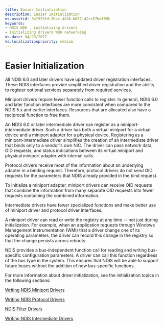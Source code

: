 ```yaml
---
title: Easier Initialization
description: Easier Initialization
ms.assetid: 34f939fd-2bcc-482b-b877-42cc57bdf59b
keywords:
- NDIS WDK , initializing drivers
- initializing drivers WDK networking
ms.date: 04/20/2017
ms.localizationpriority: medium
---
```


# Easier Initialization





All NDIS 6.0 and later drivers have updated driver registration interfaces. These NDIS interfaces provide simplified driver registration and the ability to register optional services separately from required services.

Miniport drivers require fewer function calls to register. In general, NDIS 6.0 and later function interfaces are more consistent when compared to the NDIS 5.*x* and earlier interfaces. Resources that are allocated also have a reciprocal function to free them.

An NDIS 6.0 or later intermediate driver can register as a miniport-intermediate driver. Such a driver has both a virtual miniport for a virtual device and a miniport adapter for a physical device. Registering as a miniport-intermediate driver simplifies the creation of an intermediate driver that binds only to a vendor's own NIC. The driver can pass network data, OID requests, and status indications between its virtual miniport and physical miniport adapter with internal calls.

Protocol drivers receive most of the information about an underlying adapter in a binding request. Therefore, protocol drivers do not send OID requests for the parameters that NDIS already provided in the bind request.

To initialize a miniport adapter, miniport drivers can receive OID requests that combine the information from many separate OID requests into fewer requests containing the combined information.

Intermediate drivers have fewer specialized functions and make better use of miniport driver and protocol driver interfaces.

A miniport driver can read or write the registry at any time -- not just during initialization. For example, when an application requests through Windows Management Instrumentation (WMI) that a driver change one of its operating parameters, the driver can record this change in the registry so that the change persists across reboots.

NDIS provides a bus-independent function call for reading and writing bus-specific configuration parameters. A driver can call this function regardless of the bus type in the system. This ensures that NDIS will be able to support future buses without the addition of new bus-specific functions.

For more information about driver initialization, see the initialization topics in the following sections:

[Writing NDIS Miniport Drivers](writing-ndis-miniport-drivers.md)

[Writing NDIS Protocol Drivers](writing-ndis-protocol-drivers.md)

[NDIS Filter Drivers](ndis-filter-drivers.md)

[Writing NDIS Intermediate Drivers](writing-ndis-intermediate-drivers.md)

 

 





